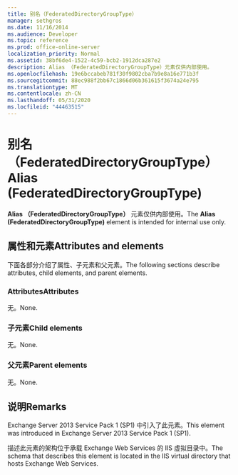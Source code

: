 ```yaml
---
title: 别名（FederatedDirectoryGroupType）
manager: sethgros
ms.date: 11/16/2014
ms.audience: Developer
ms.topic: reference
ms.prod: office-online-server
localization_priority: Normal
ms.assetid: 38bf6de4-1522-4c59-bcb2-1912dca287e2
description: Alias （FederatedDirectoryGroupType）元素仅供内部使用。
ms.openlocfilehash: 19e6bccabeb781f30f9802cba7b9e8a16e771b3f
ms.sourcegitcommit: 88ec988f2bb67c1866d06b361615f3674a24e795
ms.translationtype: MT
ms.contentlocale: zh-CN
ms.lasthandoff: 05/31/2020
ms.locfileid: "44463515"
---
```

# <a name="alias-federateddirectorygrouptype"></a><span data-ttu-id="0735f-103">别名（FederatedDirectoryGroupType）</span><span class="sxs-lookup"><span data-stu-id="0735f-103">Alias (FederatedDirectoryGroupType)</span></span>

<span data-ttu-id="0735f-104">**Alias （FederatedDirectoryGroupType）** 元素仅供内部使用。</span><span class="sxs-lookup"><span data-stu-id="0735f-104">The **Alias (FederatedDirectoryGroupType)** element is intended for internal use only.</span></span> 

## <a name="attributes-and-elements"></a><span data-ttu-id="0735f-105">属性和元素</span><span class="sxs-lookup"><span data-stu-id="0735f-105">Attributes and elements</span></span>

<span data-ttu-id="0735f-106">下面各部分介绍了属性、子元素和父元素。</span><span class="sxs-lookup"><span data-stu-id="0735f-106">The following sections describe attributes, child elements, and parent elements.</span></span>
  
### <a name="attributes"></a><span data-ttu-id="0735f-107">Attributes</span><span class="sxs-lookup"><span data-stu-id="0735f-107">Attributes</span></span>

<span data-ttu-id="0735f-108">无。</span><span class="sxs-lookup"><span data-stu-id="0735f-108">None.</span></span>
  
### <a name="child-elements"></a><span data-ttu-id="0735f-109">子元素</span><span class="sxs-lookup"><span data-stu-id="0735f-109">Child elements</span></span>

<span data-ttu-id="0735f-110">无。</span><span class="sxs-lookup"><span data-stu-id="0735f-110">None.</span></span>
  
### <a name="parent-elements"></a><span data-ttu-id="0735f-111">父元素</span><span class="sxs-lookup"><span data-stu-id="0735f-111">Parent elements</span></span>

<span data-ttu-id="0735f-112">无。</span><span class="sxs-lookup"><span data-stu-id="0735f-112">None.</span></span>
  
## <a name="remarks"></a><span data-ttu-id="0735f-113">说明</span><span class="sxs-lookup"><span data-stu-id="0735f-113">Remarks</span></span>

<span data-ttu-id="0735f-114">Exchange Server 2013 Service Pack 1 (SP1) 中引入了此元素。</span><span class="sxs-lookup"><span data-stu-id="0735f-114">This element was introduced in Exchange Server 2013 Service Pack 1 (SP1).</span></span>
  
<span data-ttu-id="0735f-115">描述此元素的架构位于承载 Exchange Web Services 的 IIS 虚拟目录中。</span><span class="sxs-lookup"><span data-stu-id="0735f-115">The schema that describes this element is located in the IIS virtual directory that hosts Exchange Web Services.</span></span>
  

